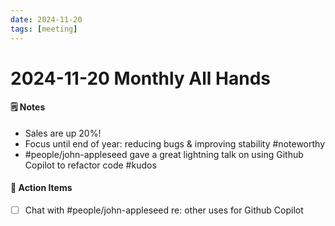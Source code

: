 ```yaml
---
date: 2024-11-20
tags: [meeting]
---
```

# 2024-11-20 Monthly All Hands

#### 🗒️ Notes

- Sales are up 20%!
- Focus until end of year: reducing bugs & improving stability #noteworthy 
- #people/john-appleseed gave a great lightning talk on using Github Copilot to refactor code #kudos

#### 📝 Action Items

- [ ] Chat with #people/john-appleseed re: other uses for Github Copilot